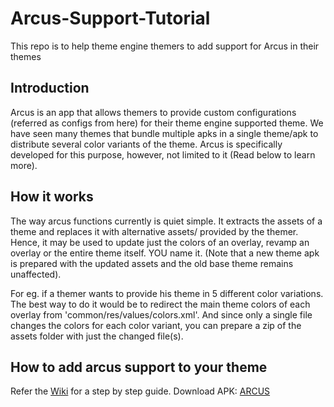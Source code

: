 # Arcus-Support-Tutorial
This repo is to help theme engine themers to add support for Arcus in their themes

Introduction
------------

Arcus is an app that allows themers to provide custom configurations (referred as configs from here) for their theme engine supported theme. We have seen many themes that bundle multiple apks in a single theme/apk to distribute several color variants of the theme. Arcus is specifically developed for this purpose, however, not limited to it (Read below to learn more).

How it works
---------------

The way arcus functions currently is quiet simple. It extracts the assets of a theme and replaces it with alternative assets/ provided by the themer. Hence, it may be used to update just the colors of an overlay, revamp an overlay or the entire theme itself. YOU name it. (Note that a new theme apk is prepared with the updated assets and the old base theme remains unaffected).

For eg. if a themer wants to provide his theme in 5 different color variations. The best way to do it would be to redirect the main theme colors of each overlay from 'common/res/values/colors.xml'. And since only a single file changes the colors for each color variant, you can prepare a zip of the assets folder with just the changed file(s). 

How to add arcus support to your theme
---------------
Refer the [Wiki](https://github.com/dchris87/Arcus-Support-Tutorial/wiki) for a step by step guide.
Download APK: [ARCUS](https://dl.dropboxusercontent.com/u/35007332/Arcus/Github/Arcus.apk)
